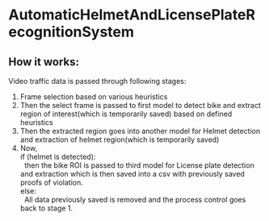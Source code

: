 # AutomaticHelmetAndLicensePlateRecognitionSystem
## How it works:

Video traffic data is passed through following stages: 
1) Frame selection based on various heuristics
2) Then the select frame is passed to first model to detect bike and extract region of interest(which is temporarily saved) based on defined heuristics
3) Then the extracted region goes into another model for Helmet detection and extraction of helmet region(which is temporarily saved)
4) Now,<br>
if (helmet is detected):<br>
&nbsp;&nbsp;then the bike ROI is passed to third model for License plate detection and extraction which is then saved into a csv with previously saved proofs of violation.<br>
else:<br>
&nbsp;&nbsp;All data previously saved is removed and the process control goes back to stage 1.
